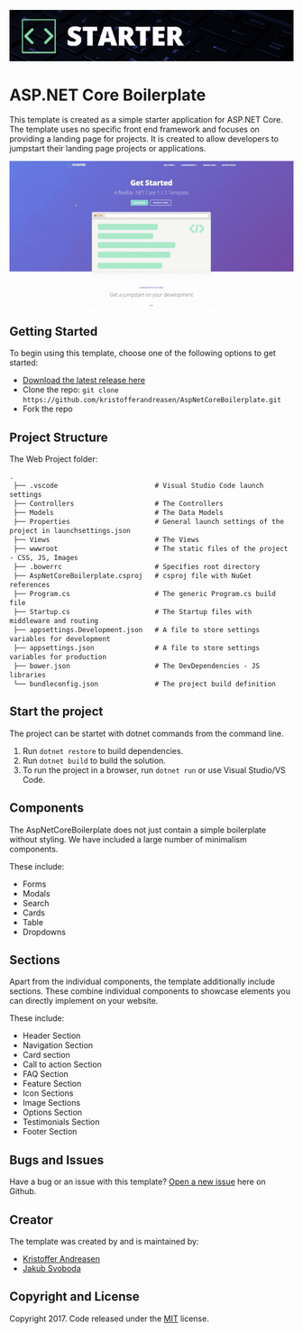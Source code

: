 ![ASP.NET Core Boilerplate](https://github.com/kristofferandreasen/AspNetCoreBoilerplate/blob/master/corestartertop.png)

# ASP.NET Core Boilerplate

This template is created as a simple starter application for ASP.NET Core. The template uses no specific front end framework and focuses on providing a landing page for projects. It is created to allow developers to jumpstart their landing page projects or applications.

![Starter GIF](https://github.com/kristofferandreasen/AspNetCoreBoilerplate/blob/master/corestarter.gif)

## Getting Started

To begin using this template, choose one of the following options to get started:
* [Download the latest release here](https://github.com/kristofferandreasen/AspNetCoreBoilerplate/archive/master.zip)
* Clone the repo: `git clone https://github.com/kristofferandreasen/AspNetCoreBoilerplate.git`
* Fork the repo

## Project Structure

The Web Project folder:
```
.
 ├── .vscode                        # Visual Studio Code launch settings
 ├── Controllers                    # The Controllers
 ├── Models                         # The Data Models
 ├── Properties                     # General launch settings of the project in launchsettings.json
 ├── Views                          # The Views
 ├── wwwroot                        # The static files of the project - CSS, JS, Images
 ├── .bowerrc                       # Specifies root directory
 ├── AspNetCoreBoilerplate.csproj   # csproj file with NuGet references
 ├── Program.cs                     # The generic Program.cs build file
 ├── Startup.cs                     # The Startup files with middleware and routing
 ├── appsettings.Development.json   # A file to store settings variables for development
 ├── appsettings.json               # A file to store settings variables for production
 ├── bower.json                     # The DevDependencies - JS libraries
 └── bundleconfig.json              # The project build definition
```

## Start the project
The project can be startet with dotnet commands from the command line.

1. Run `dotnet restore` to build dependencies.
2. Run `dotnet build` to build the solution.
3. To run the project in a browser, run `dotnet run` or use Visual Studio/VS Code.

## Components
The AspNetCoreBoilerplate does not just contain a simple boilerplate without styling. 
We have included a large number of minimalism components.

These include:
* Forms
* Modals
* Search
* Cards
* Table
* Dropdowns

## Sections
Apart from the individual components, the template additionally include sections.
These combine individual components to showcase elements you can directly implement on your website.

These include:
* Header Section
* Navigation Section
* Card section
* Call to action Section
* FAQ Section
* Feature Section
* Icon Sections
* Image Sections
* Options Section
* Testimonials Section
* Footer Section

## Bugs and Issues

Have a bug or an issue with this template? [Open a new issue](https://github.com/kristofferandreasen/AspNetCoreBoilerplate/issues) here on Github.

## Creator

The template was created by and is maintained by:
* [Kristoffer Andreasen](https://medium.com/@kristoffer_andreasen)
* [Jakub Svoboda](https://www.linkedin.com/in/jakubsvobodacz/)

## Copyright and License

Copyright 2017. Code released under the [MIT](https://github.com/kristofferandreasen/AspNetCoreBoilerplate/blob/master/LICENSE) license.